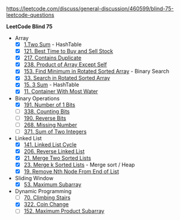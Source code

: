 https://leetcode.com/discuss/general-discussion/460599/blind-75-leetcode-questions

**LeetCode Blind 75** 

- Array
	- [x] [1.Two Sum](https://leetcode.com/problems/two-sum/) - HashTable
	- [x] [121. Best Time to Buy and Sell Stock](https://leetcode.com/problems/best-time-to-buy-and-sell-stock/)
	- [x] [217. Contains Duplicate](https://leetcode.com/problems/contains-duplicate/) 
	- [x] [238. Product of Array Except Self](https://leetcode.com/problems/product-of-array-except-self/) 
	- [x] [153. Find Minimum in Rotated Sorted Array](https://leetcode.com/problems/find-minimum-in-rotated-sorted-array/) - Binary Search
	- [x] [33. Search in Rotated Sorted Array](https://leetcode.com/problems/search-in-rotated-sorted-array/)
	- [x] [15. 3 Sum](https://leetcode.com/problems/3sum/) - HashTable
	- [x] [11. Container With Most Water](https://leetcode.com/problems/container-with-most-water/)

- Binary Operations
 	- [x] [191. Number of 1 Bits](https://leetcode.com/problems/number-of-1-bits/)
 	- [ ] [338. Counting Bits](https://leetcode.com/problems/counting-bits/)
 	- [ ] [190. Reverse Bits](https://leetcode.com/problems/reverse-bits/)
 	- [ ] [268. Missing Number](https://leetcode.com/problems/missing-number/)
 	- [ ] [371. Sum of Two Integers](https://leetcode.com/problems/sum-of-two-integers/)

- Linked List
	- [x] [141. Linked List Cycle](https://leetcode.com/problems/linked-list-cycle/)
	- [x] [206. Reverse Linked List](https://leetcode.com/problems/reverse-linked-list/)
	- [x] [21. Merge Two Sorted Lists](https://leetcode.com/problems/merge-two-sorted-lists/)
	- [x] [23. Merge k Sorted Lists](https://leetcode.com/problems/merge-k-sorted-lists/) - Merge sort / Heap
	- [x] [19. Remove Nth Node From End of List](https://leetcode.com/problems/remove-nth-node-from-end-of-list/) 

- Sliding Window
	- [x] [53. Maximum Subarray](https://leetcode.com/problems/maximum-subarray/)

- Dynamic Programming
 	- [ ] [70. Climbing Stairs](https://leetcode.com/problems/climbing-stairs/)
	- [x] [322. Coin Change](https://leetcode.com/problems/coin-change/)
	- [ ] [152. Maximum Product Subarray](https://leetcode.com/problems/maximum-product-subarray/) 
